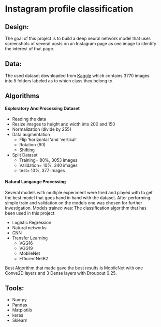 # Instagram profile classification


## Design:
The goal of this project is to build a deep neural network model that uses screenshots of several posts on an Instagram page as one image to identify the interest of that page.

## Data:
The used dataset downloaded from [Kaggle](https://www.kaggle.com/bahramjannesarr/instagram-page-screen-shots-in-5-category) which contains 3770 images into 5 folders labeled as to which class they belong to.

 
## Algorithms

#### Exploratory And Processing Dataset
- Reading the data
- Resize images to height and width into 200 and 150
- Normalization (divide by 255)
- Data augmentation
  - Flip ‘horizontal ‘and ‘vertical’
  - Rotation (90)
  - Shifting 
- Split Dataset 
  - Training=  80%, 3053 images
  - Validation= 10%, 340 images
  - test= 10%, 377 images


#### Natural Langauge Processing
Several models with multiple experiment were tried and played with to get the best model that goes hand in hand with the dataset. After performing simple train and validation on the  models one was chosen for further investigation. Models trained was:
The classification algorithm that has been used in this project:

- Logistic Regression
- Natural networks
- CNN
- Transfer Learning
  -  VGG16
  -  VGG19
  -  MobileNet
  -  EfficientNetB2
 
Best Algorithm that made gave the best results is MobileNet with one Conve2D layers and 3 Dense layers with Droupout 0.25.




## Tools:
- Numpy 
- Pandas 
- Matplotlib 
- keras  
- Sklearn 
